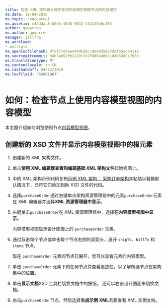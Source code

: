 ```yaml
---
title: 检查 XML 架构设计器中使用内容模型视图节点的内容模型
ms.date: 11/04/2016
ms.topic: conceptual
ms.assetid: c42ddac8-b0e3-48d6-9832-112a19d6c104
author: gewarren
ms.author: gewarren
manager: jillfra
ms.workload:
- multiple
ms.openlocfilehash: dfefc7d6aaa40d628cc0ee9d582fddf65adb411e
ms.sourcegitcommit: 94b3a052fb1229c7e7f8804b09c1d403385c7630
ms.translationtype: MT
ms.contentlocale: zh-CN
ms.lasthandoff: 04/23/2019
ms.locfileid: "63001907"
---
```

# <a name="how-to-examine-the-content-model-of-nodes-using-the-content-model-view"></a>如何：检查节点上使用内容模型视图的内容模型

本主题介绍如何浏览使用节点[内容模型视图](../xml-tools/content-model-view.md)。

## <a name="to-create-a-new-xsd-file-and-display-the-root-element-in-the-content-model-view"></a>创建新的 XSD 文件并显示内容模型视图中的根元素

1. 创建新的 XML 架构文件。

2. 单击**使用 XML 编辑器查看和编辑基础 XML 架构文件**起始视图上。

3. 中的 XML 架构示例代码复制[示例 XML 架构： 采购订单架构](../xml-tools/sample-xsd-file-purchase-order-schema.md)并粘贴以替换默认情况下，已将它们添加到新 XSD 文件的代码。

4. 选择`purchaseOrder`通过右键单击架构资源管理器中的元素`purchaseOrder`元素在 XML 编辑器并选择**XML 资源管理器中显示**。

5. 右键单击`purchaseOrder`在 XML 资源管理器中，选择**在内容模型视图中显示**。

     内容模型视图显示设计图面上的 `purchaseOrder` 元素。

6. 通过双击每个节点或单击每个节点右侧的双箭头，展开 `shipTo`、`billTo` 和 `items` 节点。

     现在 `purchaseOrder` 元素的节点已展开，您可以查看元素的内容模型。

7. 单击 `purchaseOrder` 元素下的任何节点并查看痕迹栏，以了解所选节点在架构集中的位置。

8. 单击**显示文档**XSD 工具栏切换文档中的按钮。 还可以右击设计图面来切换文档。

9. 右击`purchaseOrder`节点，然后选择**生成示例 XML**若要查看 XML 实例文档。